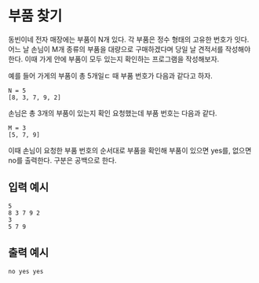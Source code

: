 # 부품 찾기

동빈이네 전자 매장에는 부품이 N개 있다. 각 부품은 정수 형태의 고유한 번호가 잇다. 어느 날 손님이 M개 종류의 부품을 대량으로 구매하겠다며 당일 날 견적서를 작성해야 한다. 이때 가게 안에 부품이 모두 있는지 확인하는 프로그램을 작성해보자.

예를 들어 가게의 부품이 총 5개일ㄷ 때 부품 번호가 다음과 같다고 하자.

```
N = 5
[8, 3, 7, 9, 2]
```

손님은 총 3개의 부품이 있는지 확인 요청했는데 부품 번호는 다음과 같다.

```
M = 3
[5, 7, 9]
```

이때 손님이 요청한 부품 번호의 순서대로 부품을 확인해 부품이 있으면 yes를, 없으면 no를 출력한다. 구분은 공백으로 한다.

## 입력 예시

```
5
8 3 7 9 2
3
5 7 9
```

## 출력 예시

```
no yes yes
```